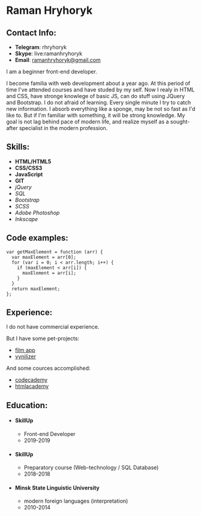 # Raman Hryhoryk

## Contact Info:

+ **Telegram**: rhryhoryk
+ **Skype**: live:ramanhryhoryk
+ **Email**: ramanhryhoryk@gmail.com

I am a beginner front-end developer.

I become familia with web development about a year ago. At this period of time I've attended courses and have studed by my self. 
Now I realy in HTML and CSS, have stronge knowlege of basic JS, can do stuff using JQuery and Bootstrap.
I do not afraid of learning.  Every single minute I try to catch new information. 
I absorb everything like a sponge, may be not so fast as I'd like to. But if I'm familiar with something, it will be strong knowledge.
My goal is not lag behind pace of modern life, and realize myself as a sought-after specialist in the modern profession.

## Skills:

+ **HTML/HTML5**
+ **CSS/CSS3**
+ **JavaScript**
+ **GIT**
+ *jQuery*
+ *SQL*
+ *Bootstrap*
+ *SCSS*
+ *Adobe Photoshop*
+ *Inkscape*

## Code examples:

```
var getMaxElement = function (arr) {
  var maxElement = arr[0];
  for (var i = 0; i < arr.length; i++) {
    if (maxElement < arr[i]) {
      maxElement = arr[i];
    }
  }
  return maxElement;
};
```

## Experience:


I do not have commercial experience. 


But I have some pet-projects: 

+ [film app](https://rhryhoryk.github.io/FilmApp)
+ [vynilizer](https://rhryhoryk.github.io/Vynilizer)


And some cources accomplished: 

+ [codecademy](https://www.codecademy.com/profiles/rhryhoryk)
+ [htmlacademy](https://htmlacademy.ru/profile/rhryhoryk)

## Education:

+ #### SkillUp
  + Front-end Developer
  + 2019-2019
+ #### SkillUp
  + Preparatory course (Web-technology / SQL Database)
  + 2018-2018
+ #### Minsk State Linguistic University
  + modern foreign languages (interpretation)
  + 2010-2014
